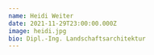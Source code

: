```yaml
---
name: Heidi Weiter
date: 2021-11-29T23:00:00.000Z
image: heidi.jpg
bio: Dipl.-Ing. Landschaftsarchitektur
---
```


